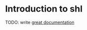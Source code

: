 # Introduction to shl

TODO: write [great documentation](http://jacobian.org/writing/great-documentation/what-to-write/)
